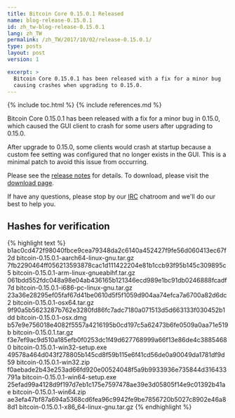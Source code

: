 ```yaml
---
title: Bitcoin Core 0.15.0.1 Released
name: blog-release-0.15.0.1
id: zh_tw-blog-release-0.15.0.1
lang: zh_TW
permalink: /zh_TW/2017/10/02/release-0.15.0.1/
type: posts
layout: post
version: 1

excerpt: >
  Bitcoin Core 0.15.0.1 has been released with a fix for a minor bug
  causing crashes when upgrading to 0.15.0.
---
```

{% include toc.html %}
{% include references.md %}

Bitcoin Core 0.15.0.1 has been released with a fix for a minor bug in 0.15.0,
which caused the GUI client to crash for some users after upgrading to 0.15.0.

After upgrade to 0.15.0, some clients would crash at startup because a custom
fee setting was configured that no longer exists in the GUI. This is a minimal
patch to avoid this issue from occurring.

Please see the [release notes][] for details.  To download, please visit
the [download page][].

If have any questions, please stop by our [IRC][]
chatroom and we'll do our best to help you.

## Hashes for verification

{% highlight text %}
b1ac0cd472f98040fbce9cea79348da2c6140a452427f9fe56d060413ec67f2d  bitcoin-0.15.0.1-aarch64-linux-gnu.tar.gz
7fb2290464ff056213593878cac1d111422204e81b1ccb93f95b145c309895c5  bitcoin-0.15.0.1-arm-linux-gnueabihf.tar.gz
061bdd552fdc048a98e04ab436165b121346ecd989e1bc91db0246888fcadf7d  bitcoin-0.15.0.1-i686-pc-linux-gnu.tar.gz
23a36e28295ef05faf67d41be0610d5f5f1059d904aa74efca7a6700a82d6dc2  bitcoin-0.15.0.1-osx64.tar.gz
9f90a5b5623287b762e3280fd86fc7adc7180a071513d5d663133f030452b1dd  bitcoin-0.15.0.1-osx.dmg
b57e9e756018e4082f5557a4216195b0cd197c5a62473b6fe0509a0aa71e519b  bitcoin-0.15.0.1.tar.gz
f3e7ef9ac9d510a185efb0f0253dc1f49d627768999a66f13e86de4c38854680  bitcoin-0.15.0.1-win32-setup.exe
49578a464d043f278805b145cd8f59b115e6f41cd56de0a90049da1781df9d59  bitcoin-0.15.0.1-win32.zip
f0aebade2b43e253ad66fd920e00524048f5a9b9933936e735844d316433791a  bitcoin-0.15.0.1-win64-setup.exe
25efad99a4128d9f197d7eb1c175e7597478ae39e3d05805f14e9c01392b41ae  bitcoin-0.15.0.1-win64.zip
ae3efa47bf87a694a5368cd6fea96c9942fe9be7856720b5027c8902e46a88d1  bitcoin-0.15.0.1-x86_64-linux-gnu.tar.gz
{% endhighlight %}


[release notes]: /en/releases/0.15.0.1/
[IRC]: https://en.bitcoin.it/wiki/IRC_channels
[download page]: /zh_TW/download
